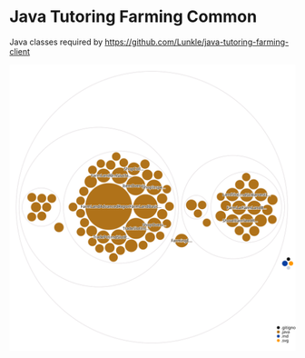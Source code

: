 # Java Tutoring Farming Common

Java classes required by https://github.com/Lunkle/java-tutoring-farming-client

![Visualization of the codebase](./diagram.svg)
